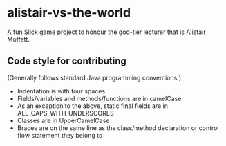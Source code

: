 # alistair-vs-the-world
A fun Slick game project to honour the god-tier lecturer that is Alistair Moffatt.

## Code style for contributing
(Generally follows standard Java programming conventions.)
- Indentation is with four spaces
- Fields/variables and methods/functions are in camelCase
- As an exception to the above, static final fields are in ALL\_CAPS\_WITH_UNDERSCORES
- Classes are in UpperCamelCase
- Braces are on the same line as the class/method declaration or control flow statement they belong to
